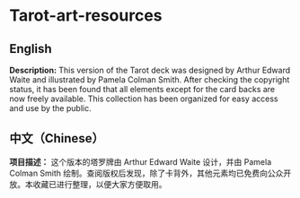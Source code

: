 # Tarot-art-resources

## English

**Description:**
This version of the Tarot deck was designed by Arthur Edward Waite and illustrated by Pamela Colman Smith. After checking the copyright status, it has been found that all elements except for the card backs are now freely available. This collection has been organized for easy access and use by the public.

## 中文（Chinese）

**项目描述：**
这个版本的塔罗牌由 Arthur Edward Waite 设计，并由 Pamela Colman Smith 绘制。查阅版权后发现，除了卡背外，其他元素均已免费向公众开放。本收藏已进行整理，以便大家方便取用。

